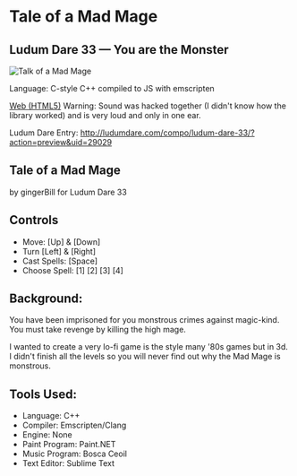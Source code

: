 # Tale of a Mad Mage
## Ludum Dare 33 — You are the Monster

![Talk of a Mad Mage](http://ludumdare.com/compo/wp-content/compo2/479518/29029-shot0-1440366003.png)

Language:	C-style C++ compiled to JS with emscripten

[Web (HTML5)](http://www.gingerbill.org/ludum-dare/33/)	Warning: Sound was hacked together (I didn't know how the library worked) and is very loud and only in one ear.

Ludum Dare Entry: http://ludumdare.com/compo/ludum-dare-33/?action=preview&uid=29029

## Tale of a Mad Mage 
by gingerBill for Ludum Dare 33 

## Controls 
* Move: [Up] & [Down] 
* Turn [Left] & [Right] 
* Cast Spells: [Space] 
* Choose Spell: [1] [2] [3] [4] 

## Background: 

You have been imprisoned for you monstrous crimes against magic-kind. 
You must take revenge by killing the high mage. 

I wanted to create a very lo-fi game is the style many '80s games but in 3d. 
I didn't finish all the levels so you will never find out why the Mad Mage is monstrous. 

## Tools Used: 

* Language: C++ 
* Compiler: Emscripten/Clang 
* Engine: None 
* Paint Program: Paint.NET 
* Music Program: Bosca Ceoil 
* Text Editor: Sublime Text 
